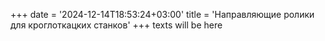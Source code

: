 ﻿+++
date = '2024-12-14T18:53:24+03:00'
title = 'Направляющие ролики для кроглоткацких станков'
+++
texts will be here